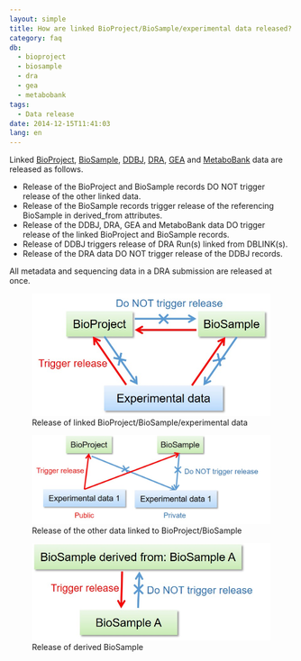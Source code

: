 ```yaml
---
layout: simple
title: How are linked BioProject/BioSample/experimental data released?
category: faq
db:
  - bioproject
  - biosample
  - dra
  - gea
  - metabobank
tags: 
  - Data release
date: 2014-12-15T11:41:03
lang: en
---
```


Linked [BioProject](/bioproject/index-e.html),
[BioSample](/biosample/index-e.html), [DDBJ](/ddbj/submission.html), [DRA](/dra/index-e.html), [GEA](/gea/index-e.html) and [MetaboBank](/metabobank/index-e.html) data are released as follows.

- Release of the BioProject and BioSample records DO NOT trigger release of the other linked data.
- Release of the BioSample records trigger release of the referencing BioSample in derived_from attributes.
- Release of the DDBJ, DRA, GEA and MetaboBank data DO trigger release of the linked BioProject and BioSample records.
- Release of DDBJ triggers release of DRA Run(s) linked from DBLINK(s).
- Release of the DRA data DO NOT trigger release of the DDBJ records.

<p class="attention">All metadata and sequencing data in a DRA submission are released at once.</p>

<figure><a href="/assets/images/books/bp-bs-seq_release.jpg" title="Release of linked BioProject/BioSample/experimental data"><img src="/assets/images/books/bp-bs-seq_release.jpg" alt="Release of linked BioProject/BioSample/experimental data" title="Release of linked BioProject/BioSample/experimental data" class="w400"></a>
  <figcaption class="caption">Release of linked BioProject/BioSample/experimental data</figcaption>
</figure>

<figure><a href="/assets/images/books/bp-bs-seq_release-2.jpg" title="Release of the other data linked to BioProject/BioSample"><img src="/assets/images/books/bp-bs-seq_release-2.jpg" alt="Release of the other data linked to BioProject/BioSample" title="Release of the other data linked to BioProject/BioSample" class="w550"></a>
	<figcaption class="caption">Release of the other data linked to BioProject/BioSample</figcaption>
</figure>

<figure><a href="/assets/images/books/bp-bs-seq_release-3.jpg" title="Release of derived BioSample"><img src="/assets/images/books/bp-bs-seq_release-3.jpg" alt="Release of derived BioSample" title="Release of derived BioSample" class="w400"></a>
	<figcaption class="caption">Release of derived BioSample</figcaption>
</figure>

